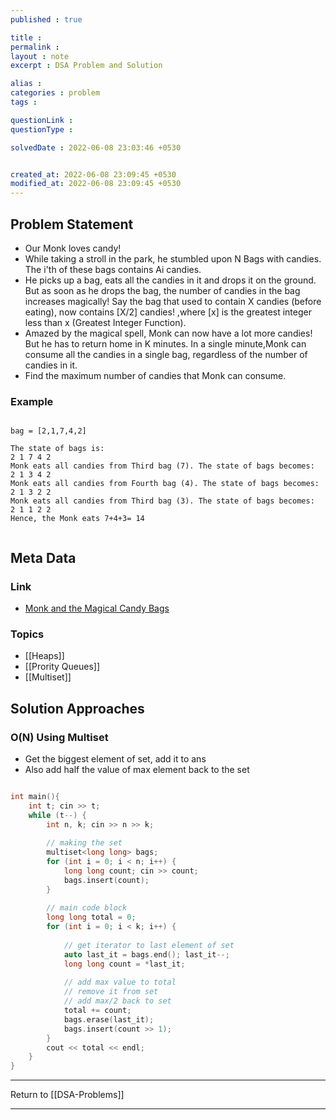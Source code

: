 ```yaml
---
published : true

title : 
permalink : 
layout : note
excerpt : DSA Problem and Solution

alias : 
categories : problem
tags : 

questionLink : 
questionType : 

solvedDate : 2022-06-08 23:03:46 +0530


created_at: 2022-06-08 23:09:45 +0530
modified_at: 2022-06-08 23:09:45 +0530
---
```


## Problem Statement

- Our Monk loves candy!
- While taking a stroll in the park, he stumbled upon N Bags with candies. The i'th of these bags contains Ai candies.
- He picks up a bag, eats all the candies in it and drops it on the ground. But as soon as he drops the bag, the number of candies in the bag increases magically! Say the bag that used to contain X candies (before eating), now contains [X/2] candies! ,where [x] is the greatest integer less than x (Greatest Integer Function).
- Amazed by the magical spell, Monk can now have a lot more candies! But he has to return home in K minutes. In a single minute,Monk can consume all the candies in a single bag, regardless of the number of candies in it.
- Find the maximum number of candies that Monk can consume. 

### Example

```

bag = [2,1,7,4,2]

The state of bags is:
2 1 7 4 2
Monk eats all candies from Third bag (7). The state of bags becomes:
2 1 3 4 2
Monk eats all candies from Fourth bag (4). The state of bags becomes:
2 1 3 2 2
Monk eats all candies from Third bag (3). The state of bags becomes:
2 1 1 2 2
Hence, the Monk eats 7+4+3= 14


```

## Meta Data

### Link 

- [Monk and the Magical Candy Bags](https://www.hackerearth.com/practice/data-structures/trees/heapspriority-queues/practice-problems/algorithm/monk-and-the-magical-candy-bags/)

### Topics 

- [[Heaps]]
- [[Prority Queues]]
- [[Multiset]]

## Solution Approaches

### O(N) Using Multiset

- Get the biggest element of set, add it to ans 
- Also add half the value of max element back to the set

```cpp

int main(){
	int t; cin >> t;
	while (t--) {
		int n, k; cin >> n >> k;
		
		// making the set
		multiset<long long> bags;
		for (int i = 0; i < n; i++) {
			long long count; cin >> count;
			bags.insert(count);
		}
		
		// main code block
		long long total = 0;
		for (int i = 0; i < k; i++) {
			
			// get iterator to last element of set
			auto last_it = bags.end(); last_it--;
			long long count = *last_it;
			
			// add max value to total 
			// remove it from set 
			// add max/2 back to set
			total += count;
			bags.erase(last_it);
			bags.insert(count >> 1);
		}
		cout << total << endl;
	}
}

```


---

Return to [[DSA-Problems]]

---
